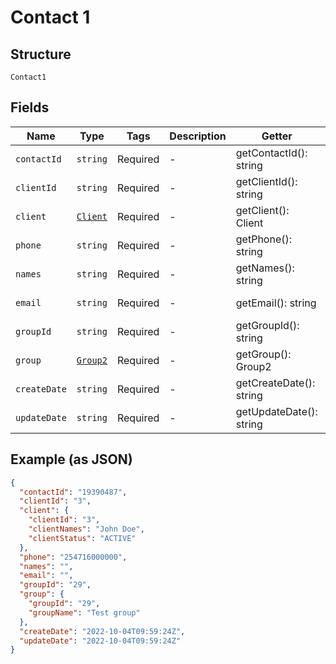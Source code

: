 
# Contact 1

## Structure

`Contact1`

## Fields

| Name | Type | Tags | Description | Getter | Setter |
|  --- | --- | --- | --- | --- | --- |
| `contactId` | `string` | Required | - | getContactId(): string | setContactId(string contactId): void |
| `clientId` | `string` | Required | - | getClientId(): string | setClientId(string clientId): void |
| `client` | [`Client`](../../doc/models/client.md) | Required | - | getClient(): Client | setClient(Client client): void |
| `phone` | `string` | Required | - | getPhone(): string | setPhone(string phone): void |
| `names` | `string` | Required | - | getNames(): string | setNames(string names): void |
| `email` | `string` | Required | - | getEmail(): string | setEmail(string email): void |
| `groupId` | `string` | Required | - | getGroupId(): string | setGroupId(string groupId): void |
| `group` | [`Group2`](../../doc/models/group-2.md) | Required | - | getGroup(): Group2 | setGroup(Group2 group): void |
| `createDate` | `string` | Required | - | getCreateDate(): string | setCreateDate(string createDate): void |
| `updateDate` | `string` | Required | - | getUpdateDate(): string | setUpdateDate(string updateDate): void |

## Example (as JSON)

```json
{
  "contactId": "19390487",
  "clientId": "3",
  "client": {
    "clientId": "3",
    "clientNames": "John Doe",
    "clientStatus": "ACTIVE"
  },
  "phone": "254716000000",
  "names": "",
  "email": "",
  "groupId": "29",
  "group": {
    "groupId": "29",
    "groupName": "Test group"
  },
  "createDate": "2022-10-04T09:59:24Z",
  "updateDate": "2022-10-04T09:59:24Z"
}
```

